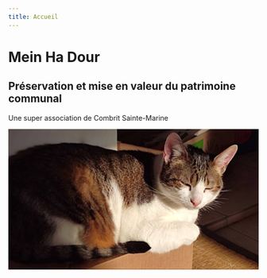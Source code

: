 ```yaml
---
title: Accueil
---
```

# Mein Ha Dour
## Préservation et mise en valeur du patrimoine communal

Une super association de Combrit Sainte-Marine

![Photo d'un chat](https://github.com/maiwann/test-website-repo-3796/blob/main/images/Imagepipe_92.jpg?raw=true)